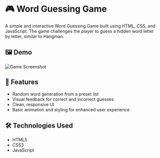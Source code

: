 # 🎮 Word Guessing Game

A simple and interactive Word Guessing Game built using HTML, CSS, and JavaScript. The game challenges the player to guess a hidden word letter by letter, similar to Hangman.

## 🖼️ Demo

![Game Screenshot](screenshot.png) <!-- Optional: Add a screenshot of the game UI -->

## 🚀 Features

- Random word generation from a preset list
- Visual feedback for correct and incorrect guesses
- Clean, responsive UI
- Basic animation and styling for enhanced user experience

## 🛠️ Technologies Used

- HTML5
- CSS3
- JavaScript



